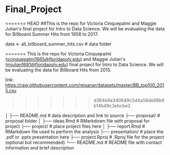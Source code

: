 # Final_Project

<<<<<<< HEAD
##This is the repo for Victoria Cinquepalmi and Maggie Julian's final project for Intro to Data Science. We will be evaluating the data for Billboard Summer Hits from 1958 to 2017. 


 data <- all_billboard_summer_hits.csv  # data folder


=======
This is the repo for Victoria Cinquepalmi (vcinquepalmi1665@floridapoly.edu) and Maggie Julian's (mjulian1681@floridapoly.edu) final project for Intro to Data Science. We will be evaluating the data for Billboard Hits from 2015. 

link: https://raw.githubusercontent.com/reisanar/datasets/master/BB_top100_2015.csv
>>>>>>> d364e9a340649c5d4a58de68b9b14b49c3ebcbe2

│   ├── README.md   # data description and link to source
├── proposal/       # proposal folder
│   ├── ideas.Rmd   # RMarkdown file with proposal for project
├── project/        # place project files here
│   ├── report.Rmd  # RMarkdown file used to perform the analysis
├── presentation/   # place the .pdf or .pptx presentation here
├── project.Rproj   # .Rproj file for the project (optional but recommended)
└── README.md       # README file with contact information and brief description
